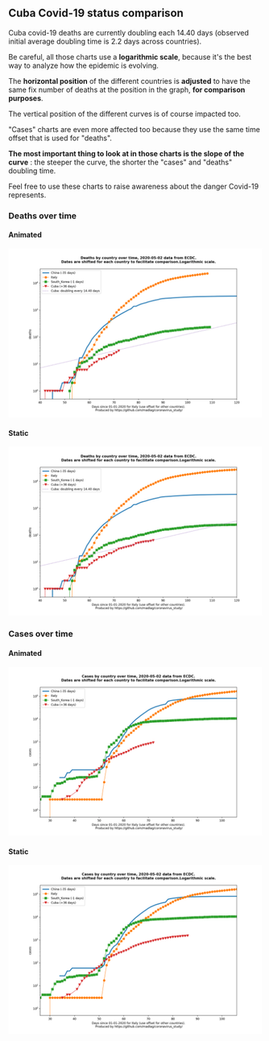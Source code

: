 ## Cuba Covid-19 status comparison 

Cuba covid-19 deaths are currently doubling each 14.40 days (observed initial average doubling time is 2.2 days across countries).



Be careful, all those charts use a **logarithmic scale**, because it's the best way to analyze how the epidemic is evolving.
 
The **horizontal position** of the different countries is **adjusted** to have the same fix number of deaths at the position in the graph, **for comparison purposes**.

The vertical position of the different curves is of course impacted too.

"Cases" charts are even more affected too because they use the same time offset that is used for "deaths".

**The most important thing to look at in those charts is the slope of the curve** : the steeper the curve, the shorter the "cases" and "deaths" doubling time.

Feel free to use these charts to raise awareness about the danger Covid-19 represents. 


 
### Deaths over time
 
#### Animated
![Cuba covid-19 deaths animated chart](https://raw.githubusercontent.com/madlag/coronavirus_study/master/notebooks/graphs/2020-05-02/countries/Cuba/2020-05-02_Cuba_deaths.gif "Cuba covid-19 deaths animated chart")   
 
#### Static
![Cuba covid-19 deaths static chart](https://raw.githubusercontent.com/madlag/coronavirus_study/master/notebooks/graphs/2020-05-02/countries/Cuba/2020-05-02_Cuba_deaths.png "Cuba covid-19 deaths static chart")   

 
### Cases over time
 
#### Animated
![Cuba covid-19 cases animated chart](https://raw.githubusercontent.com/madlag/coronavirus_study/master/notebooks/graphs/2020-05-02/countries/Cuba/2020-05-02_Cuba_cases.gif "Cuba covid-19 cases animated chart")   
 
#### Static
![Cuba covid-19 cases static chart](https://raw.githubusercontent.com/madlag/coronavirus_study/master/notebooks/graphs/2020-05-02/countries/Cuba/2020-05-02_Cuba_cases.png "Cuba covid-19 cases static chart")   

